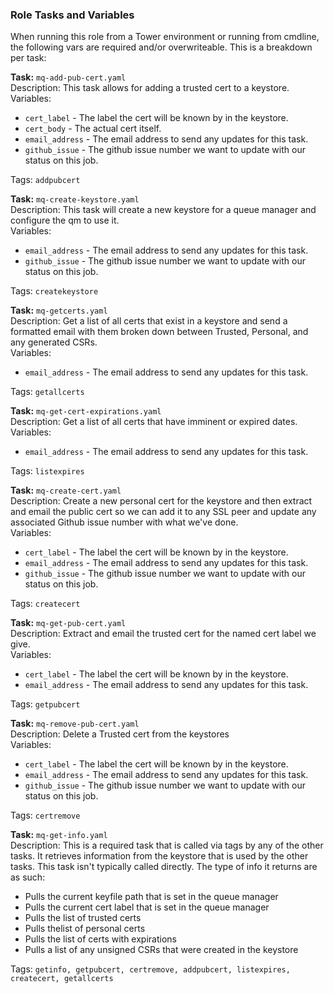 ### Role Tasks and Variables

When running this role from a Tower environment or running from cmdline, the following vars are required and/or overwriteable. This is a breakdown per task:

**Task:** `mq-add-pub-cert.yaml`<br>
Description: This task allows for adding a trusted cert to a keystore.<br>
Variables:
  - `cert_label` - The label the cert will be known by in the keystore.
  - `cert_body` - The actual cert itself.
  - `email_address` - The email address to send any updates for this task.
  - `github_issue` - The github issue number we want to update with our status on this job.

Tags: `addpubcert`

**Task:** `mq-create-keystore.yaml`<br>
Description: This task will create a new keystore for a queue manager and configure the qm to use it.<br>
Variables:
  - `email_address` - The email address to send any updates for this task.
  - `github_issue` - The github issue number we want to update with our status on this job.

Tags: `createkeystore`

**Task:** `mq-getcerts.yaml`<br>
Description: Get a list of all certs that exist in a keystore and send a formatted email with them broken down between Trusted, Personal, and any generated CSRs.<br>
Variables:
  - `email_address` - The email address to send any updates for this task.

Tags: `getallcerts`

**Task:** `mq-get-cert-expirations.yaml`<br>
Description: Get a list of all certs that have imminent or expired dates.<br>
Variables:
  - `email_address` - The email address to send any updates for this task.

Tags: `listexpires`

**Task:** `mq-create-cert.yaml`<br>
Description: Create a new personal cert for the keystore and then extract and email the public cert so we can add it to any SSL peer and update any associated Github issue number with what we've done.<br>
Variables:
  - `cert_label` - The label the cert will be known by in the keystore.
  - `email_address` - The email address to send any updates for this task.
  - `github_issue` - The github issue number we want to update with our status on this job.

Tags: `createcert`

**Task:** `mq-get-pub-cert.yaml`<br>
Description: Extract and email the trusted cert for the named cert label we give.<br>
Variables:
  - `cert_label` - The label the cert will be known by in the keystore.
  - `email_address` - The email address to send any updates for this task.

Tags: `getpubcert`

**Task:** `mq-remove-pub-cert.yaml`<br>
Description: Delete a Trusted cert from the keystores<br>
Variables:
  - `cert_label` - The label the cert will be known by in the keystore.
  - `email_address` - The email address to send any updates for this task.
  - `github_issue` - The github issue number we want to update with our status on this job.

Tags: `certremove`

**Task:** `mq-get-info.yaml`<br>
Description: This is a required task that is called via tags by any of the other tasks. It retrieves information from the keystore that is used by the other tasks. This task isn't typically called directly. The type of info it returns are as such:
  - Pulls the current keyfile path that is set in the queue manager
  - Pulls the current cert label that is set in the queue manager
  - Pulls the list of trusted certs
  - Pulls thelist of personal certs
  - Pulls the list of certs with expirations
  - Pulls a list of any unsigned CSRs that were created in the keystore

  Tags: `getinfo, getpubcert, certremove, addpubcert, listexpires, createcert, getallcerts`